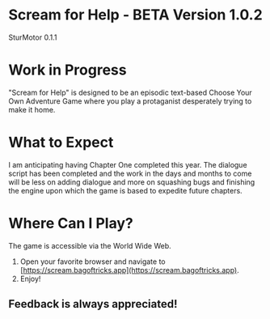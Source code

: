 # Scream for Help - BETA Version 1.0.2
SturMotor 0.1.1

# Work in Progress
"Scream for Help" is designed to be an episodic text-based Choose Your Own Adventure Game where you play a protaganist desperately trying to make it home.


# What to Expect
I am anticipating having Chapter One completed this year. The dialogue script has been completed and the work in the days and months to come will be less on adding dialogue and more on squashing bugs and finishing the engine upon which the game is based to expedite future chapters.


# Where Can I Play?
The game is accessible via the World Wide Web.

1. Open your favorite browser and navigate to [https://scream.bagoftricks.app](https://scream.bagoftricks.app).
2. Enjoy!



## Feedback is always appreciated!